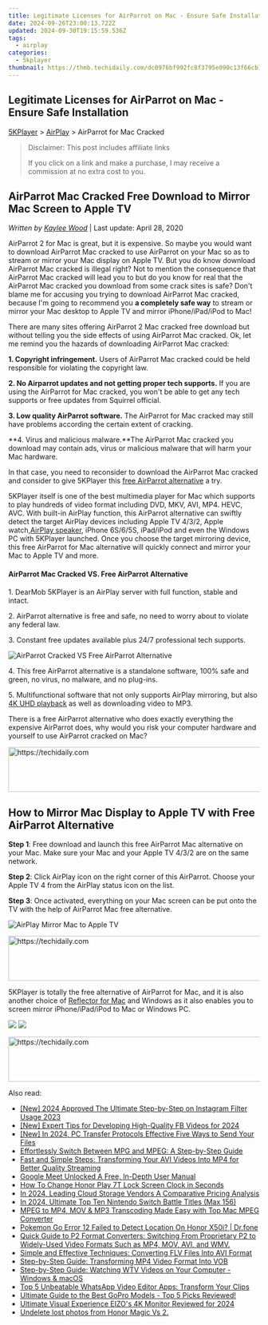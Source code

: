 ```yaml
---
title: Legitimate Licenses for AirParrot on Mac - Ensure Safe Installation
date: 2024-09-26T23:00:13.722Z
updated: 2024-09-30T19:15:59.536Z
tags:
  - airplay
categories:
  - 5kplayer
thumbnail: https://thmb.techidaily.com/dc0976bf992fc8f3795e090c13f66cb1c6f1455915fe3cbbbf65ceba836d3f9e.jpg
---
```


## Legitimate Licenses for AirParrot on Mac - Ensure Safe Installation

[5KPlayer](https://tools.techidaily.com/5kplayer/products/) \> [AirPlay](https://tools.techidaily.com/5kplayer/airplay/) \> AirParrot for Mac Cracked

>  Disclaimer: This post includes affiliate links
>
>  If you click on a link and make a purchase, I may receive a commission at no extra cost to you.
>

## AirParrot Mac Cracked Free Download to Mirror Mac Screen to Apple TV

 _Written by [Kaylee Wood](https://www.quora.com/profile/Amanda-Hu-21)_ | Last update: April 28, 2020

AirParrot 2 for Mac is great, but it is expensive. So maybe you would want to download AirParrot Mac cracked to use AirParrot on your Mac so as to stream or mirror your Mac display on Apple TV. But you do know download AirParrot Mac cracked is illegal right? Not to mention the consequence that AirParrot Mac cracked will lead you to but do you know for real that the AirParrot Mac cracked you download from some crack sites is safe? Don't blame me for accusing you trying to download AirParrot Mac cracked, because I'm going to recommend you **a completely safe way** to stream or mirror your Mac desktop to Apple TV and mirror iPhone/iPad/iPod to Mac!

There are many sites offering AirParrot 2 Mac cracked free download but without telling you the side effects of using AirParrot Mac cracked. Ok, let me remind you the hazards of downloading AirParrot Mac cracked: 

**1\. Copyright infringement.** Users of AirParrot Mac cracked could be held responsible for violating the copyright law. 

**2\. No Airparrot updates and not getting proper tech supports.** If you are using the AirParrot for Mac cracked, you won't be able to get any tech supports or free updates from Squirrel official. 

**3\. Low quality AirParrot software.** The AirParrot for Mac cracked may still have problems according the certain extent of cracking.

**4\. Virus and malicious malware.**The AirParrot Mac cracked you download may contain ads, virus or malicious malware that will harm your Mac hardware. 

In that case, you need to reconsider to download the AirParrot Mac cracked and consider to give 5KPlayer this [free AirParrot alternative](https://tools.techidaily.com/5kplayer/airplay/) a try. 

5KPlayer itself is one of the best multimedia player for Mac which supports to play hundreds of video format including DVD, MKV, AVI, MP4\. HEVC, AVC. With built-in AirPlay function, this AirParrot alternative can swiftly detect the target AirPlay devices including Apple TV 4/3/2, Apple watch,[AirPlay speaker](https://tools.techidaily.com/5kplayer/airplay/), iPhone 6S/6/5S, iPad/iPod and even the Windows PC with 5KPlayer launched. Once you choose the target mirroring device, this free AirParrot for Mac alternative will quickly connect and mirror your Mac to Apple TV and more.

#### **AirParrot Mac Cracked VS. Free AirParrot Alternative**

1\. DearMob 5KPlayer is an AirPlay server with full function, stable and intact. 

2\. AirParrot alternative is free and safe, no need to worry about to violate any federal law. 

3\. Constant free updates available plus 24/7 professional tech supports. 

![AirParrot Cracked VS Free AirParrot Alternative](https://www.5kplayer.com/airplay/img/airparrot-vs-5kplayer.jpg)

4\. This free AirParrot alternative is a standalone software, 100% safe and green, no virus, no malware, and no plug-ins. 

5\. Multifunctional software that not only supports AirPlay mirroring, but also [4K UHD playback](https://tools.techidaily.com/5kplayer/video-music-player/) as well as downloading video to MP3.

There is a free AirParrot alternative who does exactly everything the expensive AirParrot does, why would you risk your computer hardware and yourself to use AirParrot cracked on Mac? 

<!-- affiliate ads begin -->
<a href="https://appsumo.8odi.net/c/5597632/2151883/7443" target="_top" id="2151883">
  <img src="//a.impactradius-go.com/display-ad/7443-2151883" border="0" alt="https://techidaily.com" width="728" height="90"/>
</a>
<img height="0" width="0" src="https://appsumo.8odi.net/i/5597632/2151883/7443" style="position:absolute;visibility:hidden;" border="0" />
<!-- affiliate ads end -->

## How to Mirror Mac Display to Apple TV with Free AirParrot Alternative

**Step 1**: Free download and launch this free AirParrot Mac alternative on your Mac. Make sure your Mac and your Apple TV 4/3/2 are on the same network.

**Step 2**: Click AirPlay icon on the right corner of this AirParrot. Choose your Apple TV 4 from the AirPlay status icon on the list.

**Step 3**: Once activated, everything on your Mac screen can be put onto the TV with the help of AirParrot Mac free alternative.

![AirPlay Mirror Mac to Apple TV](https://www.5kplayer.com/airplay/img/5k-airplay-xsy-airplay-with-win10-15021501.jpg) 

<!-- affiliate ads begin -->
<a href="https://appsumo.8odi.net/c/5597632/2118311/7443" target="_top" id="2118311">
  <img src="//a.impactradius-go.com/display-ad/7443-2118311" border="0" alt="https://techidaily.com" width="728" height="90"/>
</a>
<img height="0" width="0" src="https://appsumo.8odi.net/i/5597632/2118311/7443" style="position:absolute;visibility:hidden;" border="0" />
<!-- affiliate ads end -->

5KPlayer is totally the free alternative of AirParrot for Mac, and it is also another choice of [Reflector for Mac](https://tools.techidaily.com/5kplayer/airplay/) and Windows as it also enables you to screen mirror iPhone/iPad/iPod to Mac or Windows PC. 

[![](https://www.5kplayer.com/airplay/../button/freedownbackmac.png)](https://tools.techidaily.com/5kplayer/products/) [![](https://www.5kplayer.com/airplay/../button/freedownwhitewin.png)](https://tools.techidaily.com/5kplayer/products/)

<!-- affiliate ads begin -->
<a href="https://appsumo.8odi.net/c/5597632/2075471/7443" target="_top" id="2075471">
  <img src="//a.impactradius-go.com/display-ad/7443-2075471" border="0" alt="https://techidaily.com" width="728" height="90"/>
</a>
<img height="0" width="0" src="https://appsumo.8odi.net/i/5597632/2075471/7443" style="position:absolute;visibility:hidden;" border="0" />
<!-- affiliate ads end -->

<ins class="adsbygoogle"
     style="display:block"
     data-ad-format="autorelaxed"
     data-ad-client="ca-pub-7571918770474297"
     data-ad-slot="1223367746"></ins>

<ins class="adsbygoogle"
     style="display:block"
     data-ad-client="ca-pub-7571918770474297"
     data-ad-slot="8358498916"
     data-ad-format="auto"
     data-full-width-responsive="true"></ins>

<span class="atpl-alsoreadstyle">Also read:</span>
<div><ul>
<li><a href="https://instagram-clips.techidaily.com/new-2024-approved-the-ultimate-step-by-step-on-instagram-filter-usage-2023/"><u>[New] 2024 Approved The Ultimate Step-by-Step on Instagram Filter Usage 2023</u></a></li>
<li><a href="https://facebook-video-content.techidaily.com/new-expert-tips-for-developing-high-quality-fb-videos-for-2024/"><u>[New] Expert Tips for Developing High-Quality FB Videos for 2024</u></a></li>
<li><a href="https://fox-http.techidaily.com/new-in-2024-pc-transfer-protocols-effective-five-ways-to-send-your-files/"><u>[New] In 2024, PC Transfer Protocols Effective Five Ways to Send Your Files</u></a></li>
<li><a href="https://media-tips.techidaily.com/effortlessly-switch-between-mpg-and-mpeg-a-step-by-step-guide/"><u>Effortlessly Switch Between MPG and MPEG: A Step-by-Step Guide</u></a></li>
<li><a href="https://media-tips.techidaily.com/fast-and-simple-steps-transforming-your-avi-videos-into-mp4-for-better-quality-streaming/"><u>Fast and Simple Steps: Transforming Your AVI Videos Into MP4 for Better Quality Streaming</u></a></li>
<li><a href="https://on-screen-recording.techidaily.com/google-meet-unlocked-a-free-in-depth-user-manual/"><u>Google Meet Unlocked A Free, In-Depth User Manual</u></a></li>
<li><a href="https://unlock-android.techidaily.com/how-to-change-honor-play-7t-lock-screen-clock-in-seconds-by-drfone-android/"><u>How To Change Honor Play 7T Lock Screen Clock in Seconds</u></a></li>
<li><a href="https://fox-glue.techidaily.com/in-2024-leading-cloud-storage-vendors-a-comparative-pricing-analysis/"><u>In 2024, Leading Cloud Storage Vendors A Comparative Pricing Analysis</u></a></li>
<li><a href="https://screen-activity-recording.techidaily.com/in-2024-ultimate-top-ten-nintendo-switch-battle-titles-max-156/"><u>In 2024, Ultimate Top Ten Nintendo Switch Battle Titles (Max 156)</u></a></li>
<li><a href="https://media-tips.techidaily.com/mpeg-to-mp4-mov-and-mp3-transcoding-made-easy-with-top-mac-mpeg-converter/"><u>MPEG to MP4, MOV & MP3 Transcoding Made Easy with Top Mac MPEG Converter</u></a></li>
<li><a href="https://pokemon-go-android.techidaily.com/pokemon-go-error-12-failed-to-detect-location-on-honor-x50i-drfone-by-drfone-virtual-android/"><u>Pokemon Go Error 12 Failed to Detect Location On Honor X50i? | Dr.fone</u></a></li>
<li><a href="https://media-tips.techidaily.com/1723620234472-quick-guide-to-p2-format-converters-switching-from-proprietary-p2-to-widely-used-video-formats-such-as-mp4-mov-avi-and-wmv/"><u>Quick Guide to P2 Format Converters: Switching From Proprietary P2 to Widely-Used Video Formats Such as MP4, MOV, AVI, and WMV.</u></a></li>
<li><a href="https://media-tips.techidaily.com/simple-and-effective-techniques-converting-flv-files-into-avi-format/"><u>Simple and Effective Techniques: Converting FLV Files Into AVI Format</u></a></li>
<li><a href="https://media-tips.techidaily.com/step-by-step-guide-transforming-mp4-video-format-into-vob/"><u>Step-by-Step Guide: Transforming MP4 Video Format Into VOB</u></a></li>
<li><a href="https://media-tips.techidaily.com/step-by-step-guide-watching-wtv-videos-on-your-computer-windows-and-macos/"><u>Step-by-Step Guide: Watching WTV Videos on Your Computer - Windows & macOS</u></a></li>
<li><a href="https://media-tips.techidaily.com/1723620233756-top-5-unbeatable-whatsapp-video-editor-apps-transform-your-clips/"><u>Top 5 Unbeatable WhatsApp Video Editor Apps: Transform Your Clips</u></a></li>
<li><a href="https://media-tips.techidaily.com/1723620233504-ultimate-guide-to-the-best-gopro-models-top-5-picks-reviewed/"><u>Ultimate Guide to the Best GoPro Models - Top 5 Picks Reviewed!</u></a></li>
<li><a href="https://some-guidance.techidaily.com/ultimate-visual-experience-eizos-4k-monitor-reviewed-for-2024/"><u>Ultimate Visual Experience EIZO's 4K Monitor Reviewed for 2024</u></a></li>
<li><a href="https://techidaily.com/undelete-lost-photos-from-honor-magic-vs-2-by-fonelab-android-recover-photos/"><u>Undelete lost photos from Honor Magic Vs 2.</u></a></li>
</ul></div>

